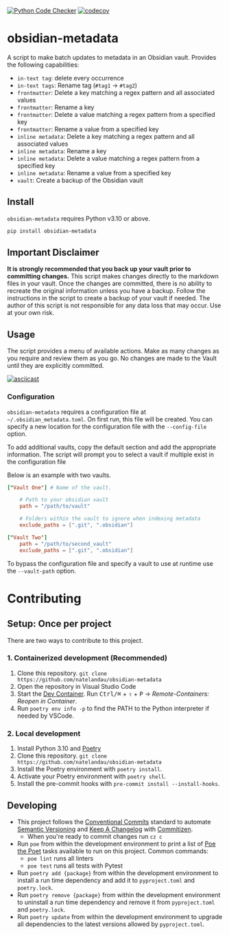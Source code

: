 [![Python Code Checker](https://github.com/natelandau/obsidian-metadata/actions/workflows/python-code-checker.yml/badge.svg)](https://github.com/natelandau/obsidian-metadata/actions/workflows/python-code-checker.yml) [![codecov](https://codecov.io/gh/natelandau/obsidian-metadata/branch/main/graph/badge.svg?token=3F2R43SSX4)](https://codecov.io/gh/natelandau/obsidian-metadata)
# obsidian-metadata
A script to make batch updates to metadata in an Obsidian vault.  Provides the following capabilities:

- `in-text tag`: delete every occurrence
- `in-text tags`: Rename tag (`#tag1` -> `#tag2`)
- `frontmatter`: Delete a key matching a regex pattern and all associated values
- `frontmatter`: Rename a key
- `frontmatter`: Delete a value matching a regex pattern from a specified key
- `frontmatter`: Rename a value from a specified key
- `inline metadata`: Delete a key matching a regex pattern and all associated values
- `inline metadata`: Rename a key
- `inline metadata`: Delete a value matching a regex pattern from a specified key
- `inline metadata`: Rename a value from a specified key
- `vault`: Create a backup of the Obsidian vault


## Install
`obsidian-metadata` requires Python v3.10 or above.

```bash
pip install obsidian-metadata
```


## Important Disclaimer
**It is strongly recommended that you back up your vault prior to committing changes.** This script makes changes directly to the markdown files in your vault. Once the changes are committed, there is no ability to recreate the original information unless you have a backup.  Follow the instructions in the script to create a backup of your vault if needed.  The author of this script is not responsible for any data loss that may occur. Use at your own risk.

## Usage
The script provides a menu of available actions. Make as many changes as you require and review them as you go.  No changes are made to the Vault until they are explicitly committed.

[![asciicast](https://asciinema.org/a/553464.svg)](https://asciinema.org/a/553464)


### Configuration
`obsidian-metadata` requires a configuration file at `~/.obsidian_metadata.toml`.  On first run, this file will be created.  You can specify a new location for the configuration file with the `--config-file` option.

To add additional vaults, copy the default section and add the appropriate information. The script will prompt you to select a vault if multiple exist in the configuration file

Below is an example with two vaults.

```toml
["Vault One"] # Name of the vault.

    # Path to your obsidian vault
    path = "/path/to/vault"

    # Folders within the vault to ignore when indexing metadata
    exclude_paths = [".git", ".obsidian"]

["Vault Two"]
    path = "/path/to/second_vault"
    exclude_paths = [".git", ".obsidian"]
```

To bypass the configuration file and specify a vault to use at runtime use the `--vault-path` option.


# Contributing

## Setup: Once per project

There are two ways to contribute to this project.

### 1. Containerized development (Recommended)

1. Clone this repository. `git clone https://github.com/natelandau/obsidian-metadata`
2. Open the repository in Visual Studio Code
3. Start the [Dev Container](https://code.visualstudio.com/docs/remote/containers). Run <kbd>Ctrl/⌘</kbd> + <kbd>⇧</kbd> + <kbd>P</kbd> → _Remote-Containers: Reopen in Container_.
4. Run `poetry env info -p` to find the PATH to the Python interpreter if needed by VSCode.

### 2. Local development

1. Install Python 3.10 and [Poetry](https://python-poetry.org)
2. Clone this repository. `git clone https://github.com/natelandau/obsidian-metadata`
3. Install the Poetry environment with `poetry install`.
4. Activate your Poetry environment with `poetry shell`.
5. Install the pre-commit hooks with `pre-commit install --install-hooks`.

## Developing

-   This project follows the [Conventional Commits](https://www.conventionalcommits.org/) standard to automate [Semantic Versioning](https://semver.org/) and [Keep A Changelog](https://keepachangelog.com/) with [Commitizen](https://github.com/commitizen-tools/commitizen).
    -   When you're ready to commit changes run `cz c`
-   Run `poe` from within the development environment to print a list of [Poe the Poet](https://github.com/nat-n/poethepoet) tasks available to run on this project. Common commands:
    -   `poe lint` runs all linters
    -   `poe test` runs all tests with Pytest
-   Run `poetry add {package}` from within the development environment to install a run time dependency and add it to `pyproject.toml` and `poetry.lock`.
-   Run `poetry remove {package}` from within the development environment to uninstall a run time dependency and remove it from `pyproject.toml` and `poetry.lock`.
-   Run `poetry update` from within the development environment to upgrade all dependencies to the latest versions allowed by `pyproject.toml`.
